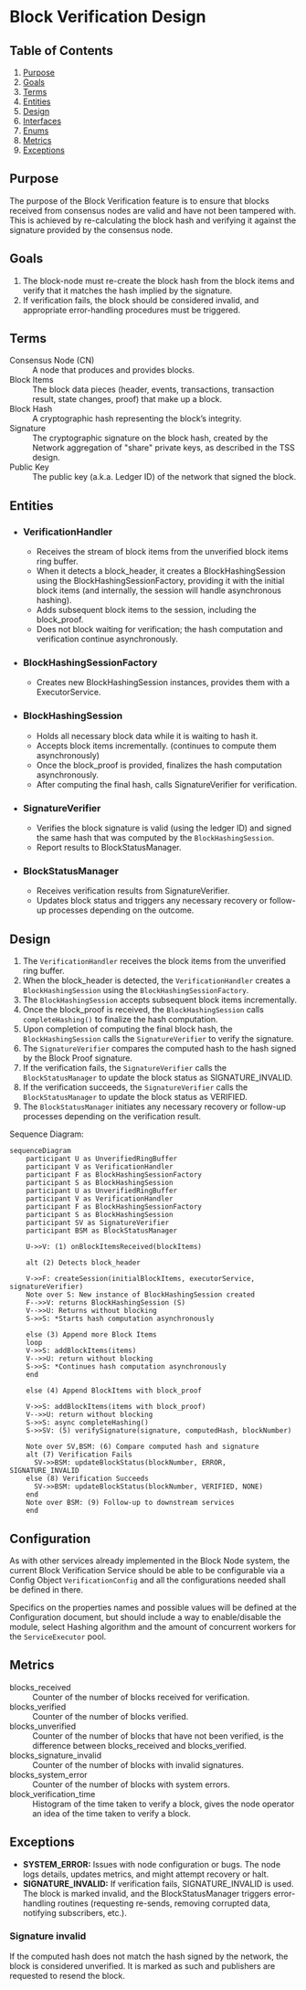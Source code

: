 # Block Verification Design

## Table of Contents

1. [Purpose](#purpose)
1. [Goals](#goals)
1. [Terms](#terms)
1. [Entities](#entities)
1. [Design](#design)
1. [Interfaces](#interfaces)
1. [Enums](#enums)
1. [Metrics](#metrics)
1. [Exceptions](#exceptions)

## Purpose

The purpose of the Block Verification feature is to ensure that blocks received
from consensus nodes are valid and have not been tampered with. This is achieved
by re-calculating the block hash and verifying it against the signature provided
by the consensus node.

## Goals

1. The block-node must re-create the block hash from the block items and verify
   that it matches the hash implied by the signature.
1. If verification fails, the block should be considered invalid, and
   appropriate error-handling procedures must be triggered.

## Terms

<dl>
<dt>Consensus Node (CN)</dt><dd>A node that produces and provides blocks.</dd>
<dt>Block Items</dt><dd>The block data pieces (header, events, transactions, 
transaction result, state changes, proof) that make up a block.</dd>
<dt>Block Hash</dt><dd>A cryptographic hash representing the block’s integrity.</dd>
<dt>Signature</dt><dd>The cryptographic signature on the block hash, created by the 
Network aggregation of "share" private keys, as described in the TSS design.</dd>
<dt>Public Key</dt><dd>The public key (a.k.a. Ledger ID) of the network that signed the block.</dd>
</dl>

## Entities

- ### VerificationHandler
    - Receives the stream of block items from the unverified block items ring 
      buffer.
    - When it detects a block_header, it creates a BlockHashingSession using the
      BlockHashingSessionFactory, providing it with the initial block items (and
      internally, the session will handle asynchronous hashing).
    - Adds subsequent block items to the session, including the block_proof.
    - Does not block waiting for verification; the hash computation and
      verification continue asynchronously.
- ### BlockHashingSessionFactory
    - Creates new BlockHashingSession instances, provides them with a
      ExecutorService.
- ### BlockHashingSession
    - Holds all necessary block data while it is waiting to hash it.
    - Accepts block items incrementally. (continues to compute them
      asynchronously)
    - Once the block_proof is provided, finalizes the hash computation
      asynchronously.
    - After computing the final hash, calls SignatureVerifier for verification.
- ### SignatureVerifier
    - Verifies the block signature is valid (using the ledger ID) and signed the
      same hash that was computed by the `BlockHashingSession`.
    - Report results to BlockStatusManager.
- ### BlockStatusManager
    - Receives verification results from SignatureVerifier.
    - Updates block status and triggers any necessary recovery or follow-up
      processes depending on the outcome.

## Design

1. The `VerificationHandler` receives the block items from the unverified ring
   buffer.
1. When the block_header is detected, the `VerificationHandler` creates a
   `BlockHashingSession` using the `BlockHashingSessionFactory`.
1. The `BlockHashingSession` accepts subsequent block items incrementally.
1. Once the block_proof is received, the `BlockHashingSession` calls
   `completeHashing()` to finalize the hash computation.
1. Upon completion of computing the final block hash, the `BlockHashingSession`
   calls the `SignatureVerifier` to verify the signature.
1. The `SignatureVerifier` compares the computed hash to the hash signed by the
   Block Proof signature.
1. If the verification fails, the `SignatureVerifier` calls the
   `BlockStatusManager` to update the block status as SIGNATURE_INVALID.
1. If the verification succeeds, the `SignatureVerifier` calls the
   `BlockStatusManager` to update the block status as VERIFIED.
1. The `BlockStatusManager` initiates any necessary recovery or follow-up
   processes depending on the verification result.

Sequence Diagram:

```mermaid
sequenceDiagram
    participant U as UnverifiedRingBuffer
    participant V as VerificationHandler
    participant F as BlockHashingSessionFactory
    participant S as BlockHashingSession
    participant U as UnverifiedRingBuffer
    participant V as VerificationHandler
    participant F as BlockHashingSessionFactory
    participant S as BlockHashingSession
    participant SV as SignatureVerifier
    participant BSM as BlockStatusManager
        
    U->>V: (1) onBlockItemsReceived(blockItems)        
    
    alt (2) Detects block_header
    
    V->>F: createSession(initialBlockItems, executorService, signatureVerifier)
    Note over S: New instance of BlockHashingSession created
    F-->>V: returns BlockHashingSession (S)
    V-->>U: Returns without blocking
    S->>S: *Starts hash computation asynchronously
    
    else (3) Append more Block Items
    loop
    V->>S: addBlockItems(items)
    V-->>U: return without blocking
    S->>S: *Continues hash computation asynchronously
    end

    else (4) Append BlockItems with block_proof
   
    V->>S: addBlockItems(items with block_proof)
    V-->>U: return without blocking    
    S->>S: async completeHashing()   
    S->>SV: (5) verifySignature(signature, computedHash, blockNumber)    

    Note over SV,BSM: (6) Compare computed hash and signature
    alt (7) Verification Fails
      SV->>BSM: updateBlockStatus(blockNumber, ERROR, SIGNATURE_INVALID      
    else (8) Verification Succeeds
      SV->>BSM: updateBlockStatus(blockNumber, VERIFIED, NONE)      
    end
    Note over BSM: (9) Follow-up to downstream services
    end

```

## Configuration

As with other services already implemented in the Block Node system, the current
Block Verification Service should be able to be configurable via a Config Object
`VerificationConfig` and all the configurations needed shall be defined in
there.

Specifics on the properties names and possible values will be defined at the
Configuration document, but should include a way to enable/disable the module,
select Hashing algorithm and the amount of concurrent workers for the
`ServiceExecutor` pool.

## Metrics

<dl>
<dt>blocks_received</dt><dd>Counter of the number of blocks received for 
verification.</dd>
<dt>blocks_verified</dt><dd>Counter of the number of blocks verified.</dd>
<dt>blocks_unverified</dt><dd>Counter of the number of blocks that have not been
verified, is the difference between blocks_received and blocks_verified.</dd>
<dt>blocks_signature_invalid</dt><dd>Counter of the number of blocks with 
invalid signatures.</dd>
<dt>blocks_system_error</dt><dd>Counter of the number of blocks with system 
errors.</dd>
<dt>block_verification_time</dt><dd>Histogram of the time taken to verify a 
block, gives the node operator an idea of the time taken to verify a block.</dd>
</dl>

## Exceptions

- **SYSTEM_ERROR:** Issues with node configuration or bugs. The node logs
  details, updates metrics, and might attempt recovery or halt.
- **SIGNATURE_INVALID:** If verification fails, SIGNATURE_INVALID is used. The
  block is marked invalid, and the BlockStatusManager triggers error-handling
  routines (requesting re-sends, removing corrupted data, notifying subscribers,
  etc.).

### Signature invalid

If the computed hash does not match the hash signed by the network, the block is
considered unverified. It is marked as such and publishers are requested to
resend the block.
